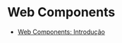 # Web Components

* [Web Components: Introdução](http://tableless.com.br/web-components-introducao/)